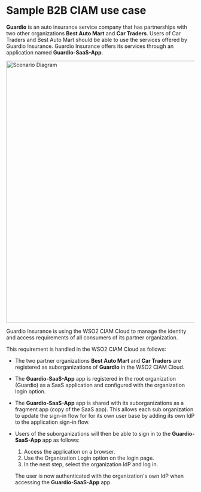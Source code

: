 # Sample B2B CIAM use case

**Guardio** is an auto insurance service company that has partnerships with two other organizations **Best Auto Mart** and **Car Traders**. Users of Car Traders and Best Auto Mart should be able to use the services offered by Guardio Insurance. Guardio Insurance offers its services through an application named **Guardio-SaaS-App**.

<img src="../../assets/img/guides/organization-login/try-it-out/scenario_diagram.png" alt="Scenario Diagram" width="700">

Guardio Insurance is using the WSO2 CIAM Cloud to manage the identity and access requirements of all consumers of its partner organization.

This requirement is handled in the WSO2 CIAM Cloud as follows:

-   The two partner organizations **Best Auto Mart** and **Car Traders** are registered as suborganizations of **Guardio** in the WSO2 CIAM Cloud.
-   The **Guardio-SaaS-App** app is registered in the root organization (Guardio) as a SaaS application and configured with the organization login option.
-   The **Guardio-SaaS-App** app is shared with its suborganizations as a fragment app (copy of the SaaS app). This allows each sub organization to update the sign-in flow for for its own user base by adding its own IdP to the application sign-in flow.
-   Users of the suborganizations will then be able to sign in to the **Guardio-SaaS-App** app as follows:

    1.  Access the application on a browser.
    2.  Use the Organization Login option on the login page.
    2.  In the next step, select the organization IdP and log in.

    The user is now authenticated with the organization's own IdP when accessing the **Guardio-SaaS-App** app.

<!--

## Terminology

-   Service provider

	Business that provide the software as a service with a B2B relationship

-   Service provider application

	Application or service that is provided by the service provider

-   IdP of the service provider

    Identity provider of the service provider business.  Identity server product is intended to be used for this purpose in this scenario.

-   Consuming business

    Business that consumes the application or the service provided by the service provider.

-   IdP of the consuming business

    Identity provider of the consuming business. This IdP can contain the employees or the end consumers.
-->
